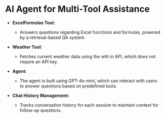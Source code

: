 # AI Agent for Multi-Tool Assistance

- **ExcelFormulas Tool:**

    - Answers questions regarding Excel functions and formulas, powered by a retrieval-based QA system.

- **Weather Tool:**

    - Fetches current weather data using the wttr.in API, which does not require an API key.

- **Agent:**

    - The agent is built using GPT-4o-mini, which can interact with users to answer questions based on predefined tools.

- **Chat History Management:**

    - Tracks conversation history for each session to maintain context for follow-up questions.

